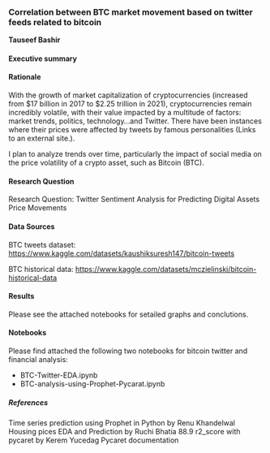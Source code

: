 ### Correlation between BTC market movement based on twitter feeds related to bitcoin

**Tauseef Bashir**

#### Executive summary

#### Rationale
With the growth of market capitalization of cryptocurrencies (increased from $17 billion in 2017 to $2.25 trillion in 2021), cryptocurrencies remain incredibly volatile, with their value impacted by a multitude of factors: market trends, politics, technology…and Twitter. There have been instances where their prices were affected by tweets by famous personalities (Links to an external site.).

I plan to analyze trends over time, particularly the impact of social media on the price volatility of a crypto asset, such as Bitcoin (BTC).


#### Research Question
Research Question: Twitter Sentiment Analysis for Predicting Digital Assets Price Movements

#### Data Sources

BTC tweets dataset:
https://www.kaggle.com/datasets/kaushiksuresh147/bitcoin-tweets

BTC historical data:
https://www.kaggle.com/datasets/mczielinski/bitcoin-historical-data

#### Results
Please see the attached notebooks for setailed graphs and conclutions.


#### Notebooks
Please find attached the following two notebooks for bitcoin twitter and financial analysis:

- BTC-Twitter-EDA.ipynb
- BTC-analysis-using-Prophet-Pycarat.ipynb



##### References
Time series prediction using Prophet in Python by Renu Khandelwal
Housing pices EDA and Prediction by Ruchi Bhatia 88.9 r2_score with pycaret by Kerem Yucedag
Pycaret documentation


